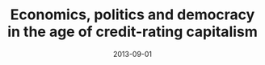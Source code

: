 ---
title: "Economics, politics and democracy in the age of credit-rating capitalism"
authors:
- admin
date: "2013-09-01"

# Publication name and optional abbreviated publication name.
publication: "Economic and Political Weekly, 34–38"
publication_short: ""

Params:
  link: "https://www.epw.in/journal/2013/05/perspectives/economics-politics-and-democracy-age-credit-rating-capitalism.html"

# Publication type.
# Accepts a single type but formatted as a YAML list (for Hugo requirements).
# Enter a publication type from the CSL standard.
publication_types: ["article-journal"]



# links:
# - name: ""
#   url: ""
# url_pdf: http://arxiv.org/pdf/1512.04133v1
# url_code: 'https://github.com/HugoBlox/hugo-blox-builder'
# url_dataset: ''
# url_poster: ''
# url_project: ''
# url_slides: ''
# url_source: ''
# url_video: ''

draft: false
---